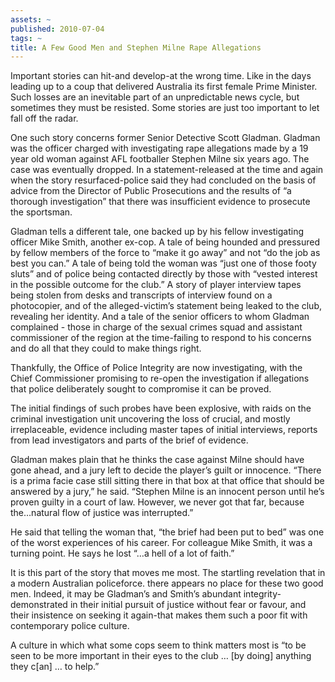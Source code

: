 ```yaml
---
assets: ~
published: 2010-07-04
tags: ~
title: A Few Good Men and Stephen Milne Rape Allegations
---
```

Important stories can hit-and develop-at the wrong time. Like in the
days leading up to a coup that delivered Australia its first female
Prime Minister. Such losses are an inevitable part of an unpredictable
news cycle, but sometimes they must be resisted. Some stories are just
too important to let fall off the radar.

One such story concerns former Senior Detective Scott Gladman. Gladman
was the officer charged with investigating rape allegations made by a 19
year old woman against AFL footballer Stephen Milne six years ago. The
case was eventually dropped. In a statement-released at the time and
again when the story resurfaced-police said they had concluded on the
basis of advice from the Director of Public Prosecutions and the results
of “a thorough investigation” that there was insufficient evidence to
prosecute the sportsman.

Gladman tells a different tale, one backed up by his fellow
investigating officer Mike Smith, another ex-cop. A tale of being
hounded and pressured by fellow members of the force to “make it go
away” and not “do the job as best you can.” A tale of being told the
woman was “just one of those footy sluts” and of police being contacted
directly by those with “vested interest in the possible outcome for the
club.” A story of player interview tapes being stolen from desks and
transcripts of interview found on a photocopier, and of the
alleged-victim’s statement being leaked to the club, revealing her
identity. And a tale of the senior officers to whom Gladman complained -
those in charge of the sexual crimes squad and assistant commissioner of
the region at the time-failing to respond to his concerns and do all
that they could to make things right.

Thankfully, the Office of Police Integrity are now investigating, with
the Chief Commissioner promising to re-open the investigation if
allegations that police deliberately sought to compromise it can be
proved.

The initial findings of such probes have been explosive, with raids on
the criminal investigation unit uncovering the loss of crucial, and
mostly irreplaceable, evidence including master tapes of initial
interviews, reports from lead investigators and parts of the brief of
evidence.

Gladman makes plain that he thinks the case against Milne should have
gone ahead, and a jury left to decide the player’s guilt or innocence.
“There is a prima facie case still sitting there in that box at that
office that should be answered by a jury,” he said. “Stephen Milne is an
innocent person until he’s proven guilty in a court of law. However, we
never got that far, because the…natural flow of justice was
interrupted.”

He said that telling the woman that, “the brief had been put to bed” was
one of the worst experiences of his career. For colleague Mike Smith, it
was a turning point. He says he lost “…a hell of a lot of faith.”

It is this part of the story that moves me most. The startling
revelation that in a modern Australian policeforce. there appears no
place for these two good men. Indeed, it may be Gladman’s and Smith’s
abundant integrity-demonstrated in their initial pursuit of justice
without fear or favour, and their insistence on seeking it again-that
makes them such a poor fit with contemporary police culture.

A culture in which what some cops seem to think matters most is “to be
seen to be more important in their eyes to the club … [by doing]
anything they c[an] … to help.”